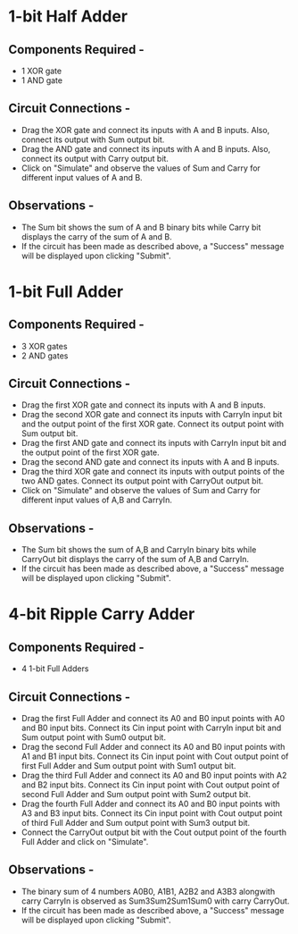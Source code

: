 # 1-bit Half Adder

## Components Required - 

* 1 XOR gate
* 1 AND gate

## Circuit Connections - 

* Drag the XOR gate and connect its inputs with A and B inputs. Also, connect its output with Sum output bit.
* Drag the AND gate and connect its inputs with A and B inputs. Also, connect its output with Carry output bit.
* Click on "Simulate" and observe the values of Sum and Carry for different input values of A and B.

## Observations - 

* The Sum bit shows the sum of A and B binary bits while Carry bit displays the carry of the sum of A and B.
* If the circuit has been made as described above, a "Success" message will be displayed upon clicking "Submit".

# 1-bit Full Adder

## Components Required - 

* 3 XOR gates
* 2 AND gates

## Circuit Connections - 

* Drag the first XOR gate and connect its inputs with A and B inputs.
* Drag the second XOR gate and connect its inputs with CarryIn input bit and the output point of the first XOR gate. Connect its output point with Sum output bit. 
* Drag the first AND gate and connect its inputs with CarryIn input bit and the output point of the first XOR gate. 
* Drag the second AND gate and connect its inputs with A and B inputs.
* Drag the third XOR gate and connect its inputs with output points of the two AND gates. Connect its output point with CarryOut output bit. 
* Click on "Simulate" and observe the values of Sum and Carry for different input values of A,B and CarryIn.

## Observations - 

* The Sum bit shows the sum of A,B and CarryIn binary bits while CarryOut bit displays the carry of the sum of A,B and CarryIn.
* If the circuit has been made as described above, a "Success" message will be displayed upon clicking "Submit".

# 4-bit Ripple Carry Adder

## Components Required - 

* 4 1-bit Full Adders

## Circuit Connections - 

* Drag the first Full Adder and connect its A0 and B0 input points with A0 and B0 input bits. Connect its Cin input point with CarryIn input bit and Sum output point with Sum0 output bit.
* Drag the second Full Adder and connect its A0 and B0 input points with A1 and B1 input bits. Connect its Cin input point with Cout output point of first Full Adder and Sum output point with Sum1 output bit.
* Drag the third Full Adder and connect its A0 and B0 input points with A2 and B2 input bits. Connect its Cin input point with Cout output point of second Full Adder and Sum output point with Sum2 output bit.
* Drag the fourth Full Adder and connect its A0 and B0 input points with A3 and B3 input bits. Connect its Cin input point with Cout output point of third Full Adder and Sum output point with Sum3 output bit.
* Connect the CarryOut output bit with the Cout output point of the fourth Full Adder and click on "Simulate".

## Observations - 

* The binary sum of 4 numbers A0B0, A1B1, A2B2 and A3B3 alongwith carry CarryIn is observed as Sum3Sum2Sum1Sum0 with carry CarryOut.  
* If the circuit has been made as described above, a "Success" message will be displayed upon clicking "Submit".